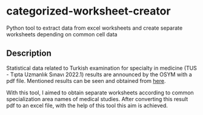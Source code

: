# categorized-worksheet-creator
Python tool to extract data from excel worksheets and create separate worksheets depending on common cell data

## Description
Statistical data related to Turkish examination for specialty in medicine (TUS - Tıpta Uzmanlık Sınavı 2022.1) results are announced by the OSYM with a pdf file. 
Mentioned results can be seen and obtained from [here](https://dokuman.osym.gov.tr/pdfdokuman/2022/TUSDONEM1/minmax-gnyu28042022.pdf).

With this tool, I aimed to obtain separate worksheets according to common specialization area names of medical studies.
After converting this result pdf to an excel file, with the help of this tool this aim is achieved.
